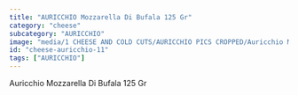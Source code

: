 ```yaml
---
title: "AURICCHIO Mozzarella Di Bufala 125 Gr"
category: "cheese"
subcategory: "AURICCHIO"
image: "media/1 CHEESE AND COLD CUTS/AURICCHIO PICS CROPPED/Auricchio MOZZARELLA di BUFALA 125 gr.jpg"
id: "cheese-auricchio-11"
tags: ["AURICCHIO"]
---
```


Auricchio Mozzarella Di Bufala 125 Gr
